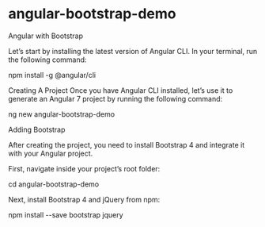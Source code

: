 # angular-bootstrap-demo
Angular with Bootstrap 


Let’s start by installing the latest version of Angular CLI. In your terminal, run the following command:

npm install -g @angular/cli

Creating A Project
Once you have Angular CLI installed, let’s use it to generate an Angular 7 project by running the following command:

ng new angular-bootstrap-demo

Adding Bootstrap

After creating the project, you need to install Bootstrap 4 and integrate it with your Angular project.

First, navigate inside your project’s root folder:

 cd angular-bootstrap-demo
 
 
 
 Next, install Bootstrap 4 and jQuery from npm:

 npm install --save bootstrap jquery
 

